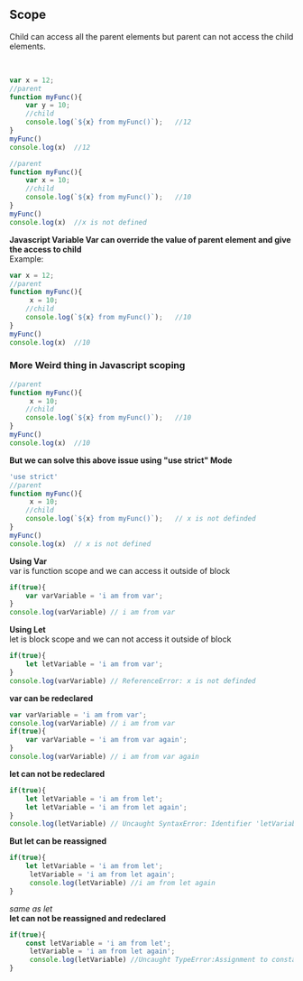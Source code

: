 ## Scope
<p>Child can access all the parent elements but parent can not access the child elements.</p>   
<br/>

```javascript
var x = 12;
//parent
function myFunc(){
    var y = 10;
    //child
    console.log(`${x} from myFunc()`);   //12
}
myFunc()
console.log(x)  //12
```

```javascript
//parent
function myFunc(){
    var x = 10;
    //child
    console.log(`${x} from myFunc()`);   //10
}
myFunc()
console.log(x)  //x is not defined
```

__Javascript Variable Var can override the value of parent element and give the access to child__   
Example:
```javascript
var x = 12;
//parent
function myFunc(){
     x = 10;
    //child
    console.log(`${x} from myFunc()`);   //10
}
myFunc()
console.log(x)  //10
```


### More Weird thing in Javascript scoping 
```javascript
//parent
function myFunc(){
     x = 10;
    //child
    console.log(`${x} from myFunc()`);   //10
}
myFunc()
console.log(x)  //10
```
__But we can solve this above issue using "use strict" Mode__
```javascript
'use strict'
//parent
function myFunc(){
     x = 10;
    //child
    console.log(`${x} from myFunc()`);   // x is not definded
}
myFunc()
console.log(x)  // x is not defined
```

__Using Var__   
var is function scope and we can access it outside of block 
```javascript
if(true){
    var varVariable = 'i am from var';
}
console.log(varVariable) // i am from var
```
__Using Let__   
let is block scope and we can not access it outside of block
```javascript
if(true){
    let letVariable = 'i am from var';
}
console.log(varVariable) // ReferenceError: x is not definded
```

__var can be redeclared__
```javascript
var varVariable = 'i am from var';
console.log(varVariable) // i am from var
if(true){
    var varVariable = 'i am from var again';
}
console.log(varVariable) // i am from var again
```
__let can not be redeclared__
```javascript
if(true){
    let letVariable = 'i am from let';
    let letVariable = 'i am from let again';
}
console.log(letVariable) // Uncaught SyntaxError: Identifier 'letVariable' has already been declared
```

__But let can  be reassigned__
```javascript
if(true){
    let letVariable = 'i am from let';
     letVariable = 'i am from let again';
     console.log(letVariable) //i am from let again
}

```
_same as let_   
__let can not be reassigned and redeclared__

```javascript
if(true){
    const letVariable = 'i am from let';
     letVariable = 'i am from let again';
     console.log(letVariable) //Uncaught TypeError:Assignment to constant variable
}

```






